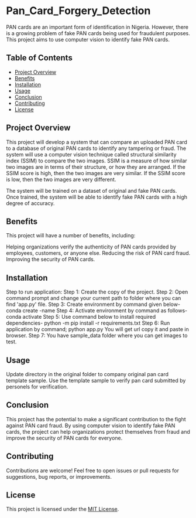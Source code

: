 # Pan_Card_Forgery_Detection

PAN cards are an important form of identification in Nigeria. However, there is a growing problem of fake PAN cards being used for fraudulent purposes. This project aims to use computer vision to identify fake PAN cards.

## Table of Contents

- [Project Overview](#project-overview)
- [Benefits](#benefits)
- [Installation](#installation)
- [Usage](#usage)
- [Conclusion](#conclusion)
- [Contributing](#contributing)
- [License](#license)


## Project Overview

This project will develop a system that can compare an uploaded PAN card to a database of original PAN cards to identify any tampering or fraud. The system will use a computer vision technique called structural similarity index (SSIM) to compare the two images. SSIM is a measure of how similar two images are in terms of their structure, or how they are arranged. If the SSIM score is high, then the two images are very similar. If the SSIM score is low, then the two images are very different.

The system will be trained on a dataset of original and fake PAN cards. Once trained, the system will be able to identify fake PAN cards with a high degree of accuracy.

## Benefits

This project will have a number of benefits, including:

Helping organizations verify the authenticity of PAN cards provided by employees, customers, or anyone else.
Reducing the risk of PAN card fraud.
Improving the security of PAN cards.


## Installation

Step to run application:
Step 1:	Create the copy of the project.
Step 2: Open command prompt and change your current path 
to folder where you can find 'app.py' file.
Step 3: Create environment by command given below-
conda create -name <environment name>
Step 4: Activate environment by command as follows-
conda activate <environment name>
Step 5: Use command below to install required dependencies-
python -m pip install -r requirements.txt
Step 6: Run application by command;
python app.py
You will get url copy it and paste in browser.
Step 7: You have sample_data folder where you can get images to test.

## Usage
Update directory in the original folder to company original pan card template sample. 
Use the template sample to verify pan card submitted by personels for verification.


## Conclusion

This project has the potential to make a significant contribution to the fight against PAN card fraud. By using computer vision to identify fake PAN cards, the project can help organizations protect themselves from fraud and improve the security of PAN cards for everyone.

## Contributing

Contributions are welcome! Feel free to open issues or pull requests for suggestions, bug reports, or improvements.

## License

This project is licensed under the [MIT License](LICENSE).
